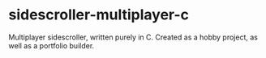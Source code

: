 # sidescroller-multiplayer-c
Multiplayer sidescroller, written purely in C.
Created as a hobby project, as well as a portfolio builder.
